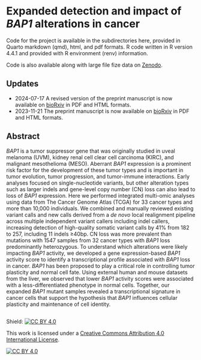 # Expanded detection and impact of *BAP1* alterations in cancer
Code for the project is available in the subdirectories here, provided in Quarto markdown (qmd), html, and pdf formats. R code written in R version 4.4.1 and provided with R environment (renv) information. 

Code is also available along with large file fize data on [Zenodo](https://zenodo.org/doi/10.5281/zenodo.10175692).

## Updates
* 2024-07-17 A revised version of the preprint manuscript is now available on [bioRxiv](https://www.biorxiv.org/content/10.1101/2023.11.21.568094v2) in PDF and HTML formats.
* 2023-11-21 The preprint manuscript is now available on [bioRxiv](https://www.biorxiv.org/content/10.1101/2023.11.21.568094v1) in PDF and HTML formats.

## Abstract
*BAP1* is a tumor suppressor gene that was originally studied in uveal melanoma (UVM), kidney renal cell clear cell carcinoma (KIRC), and malignant mesothelioma (MESO). Aberrant *BAP1* expression is a prominent risk factor for the development of these tumor types and is important in tumor evolution, tumor progression, and tumor-immune interactions. Early analyses focused on single-nucleotide variants, but other alteration types such as larger indels and gene-level copy number (CN) loss can also lead to loss of *BAP1* expression. Here we performed integrated multi-omic analyses using data from The Cancer Genome Atlas (TCGA) for 33 cancer types and more than 10,000 individuals. We combined and manually reviewed existing variant calls and new calls derived from a *de novo* local realignment pipeline across multiple independent variant callers including indel callers, increasing detection of high-quality somatic variant calls by 41% from 182 to 257, including 11 indels ≥40bp. CN loss was more prevalent than mutations with 1547 samples from 32 cancer types with *BAP1* loss predominantly heterozygous. To understand which alterations were likely impacting *BAP1* activity, we developed a gene expression-based *BAP1* activity score to identify a transcriptional profile associated with *BAP1* loss in cancer. *BAP1* has been proposed to play a critical role in controlling tumor plasticity and normal cell fate. Using external human and mouse datasets from the liver, we observed that lower *BAP1* activity scores were associated with a less-differentiated phenotype in normal cells. Together, our expanded *BAP1* mutant samples revealed a transcriptional signature in cancer cells that  support the hypothesis that *BAP1* influences cellular plasticity and maintenance of cell identity.

## 
Shield: [![CC BY 4.0][cc-by-shield]][cc-by]

This work is licensed under a
[Creative Commons Attribution 4.0 International License][cc-by].

[![CC BY 4.0][cc-by-image]][cc-by]

[cc-by]: http://creativecommons.org/licenses/by/4.0/
[cc-by-image]: https://i.creativecommons.org/l/by/4.0/88x31.png
[cc-by-shield]: https://img.shields.io/badge/License-CC%20BY%204.0-lightgrey.svg
